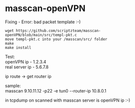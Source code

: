 # masscan-openVPN
Fixing - Error: bad packet template :-)
```
wget https://github.com/scriptzteam/masscan-openVPN/blob/main/src/templ-pkt.c  
move templ-pkt.c into your /masscan/src/ folder  
make  
make install  
```  
Test:  
openVPN ip - 1.2.3.4  
real server ip - 5.6.7.8  
  
ip route -> get router ip  
  
sample:  
masscan 9.10.11.12 -p22 -e tun0 --router-ip 10.8.0.1
  
in tcpdump on scanned with masscan server is openVPN ip :-)
